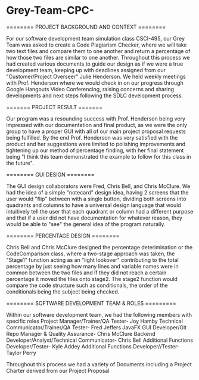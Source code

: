 # Grey-Team-CPC-
======== PROJECT BACKGROUND AND CONTEXT ========

For our software development team simulation class CSCI-495, our Grey Team was asked to create a Code Plagiarism Checker, where we will take two text files and compare them to one another and return a percentage of how those two files are similar to one another. Throughout this process we had created various documents to guide our design as if we were a true development team, keeping up with deadlines assigned from our "Customer/Project Overseer" Julie Henderson. We held weekly meetings with Prof. Henderson where we would check in on our progress through Google Hangouts Video Conferencing, raising concerns and sharing developments and next steps following the SDLC development process.

======= PROJECT RESULT =======

Our program was a resounding success with Prof. Henderson being very impressed with our documentation and final product, as we were the only group to have a proper GUI with all of our main project proposal requests being fulfilled. By the end Prof. Henderson was very satisfied with the product and her suggestions were limited to polishing improvements and tightening up our method of percentage finding, with her final statement being "I think this team demonstrated the example to follow for this class in the future".

======== GUI DESIGN ========

The GUI design collaborators were Fred, Chris Bell, and Chris McClure. We had the idea of a simple "notecard" design idea, having 2 screens that the user would "flip" between with a single button, dividing both screens into quadrants and columns to have a universal design language that would intuitively tell the user that each quadrant or column had a different purpose and that if a user did not have documentation for whatever reason, they would be able to "see" the general idea of the program naturally.

======== PERCENTAGE DESIGN ========

Chris Bell and Chris McClure designed the percentage deterimination or the CodeComparison class, where a two-stage approach was taken, the "Stage1" function acting as an "light lookover" contributing to the total percentage by just seeing how many lines and variable names were in common between the two files and if they did not reach a certain percentage it moved the files onto stage2. The stage2 function would compare the code structure such as conditionals, the order of the conditionals being the subject being checked. 

======== SOFTWARE DEVELOPMENT TEAM & ROLES =========

Within our software development team, we had the following members with specific roles
Project Manager/Trainer/QA Tester- Joy Hamby
Technical Communicator/Trainer/QA Tester- Fred Jeffers
JavaFX GUI Developer/Git Repo Manager & Quality Assurance- Chris McClure
Backend Developer/Analyst/Technical Communicator- Chris Bell
Additional Functions Developer/Tester- Kyle Addey
Additional Functions Developer//Tester- Taylor Perry

Throughout this process we had a variety of Documents including a Project Charter derived from our Project Proposal
